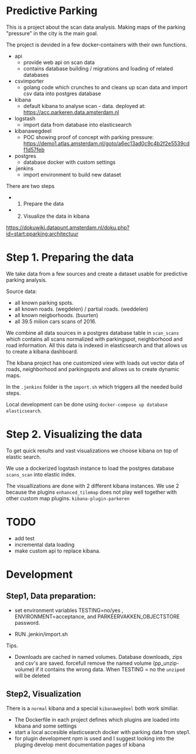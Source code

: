 # Predictive Parking

This is a project about the scan data analysis. Making maps of the parking "pressure" 
in the city is the main goal.

The project is devided in a few docker-containers with their own functions.

  - api
     - provide web api on scan data
     - contains database building / migrations and loading of related databases
  - csvimporter
    - golang code which crunches to and cleans up scan data and import csv data into postgres database
  - kibana
    - default kibana to analyse scan - data. deployed at: https://acc.parkeren.data.amsterdam.nl
  - logstash
    - import data from database into elasticsearch
  - kibanawegdeel
    - POC showing proof of concept with parking pressure: https://demo1.atlas.amsterdam.nl/goto/a6ec13ad0c9c4b2f2e5539cdf1d57feb
  - postgres
    - database docker with custom settings
  - .jenkins
    - import environment to build new dataset


There are two steps

 - 1. Prepare the data
 - 2. Visualize the data in kibana

https://dokuwiki.datapunt.amsterdam.nl/doku.php?id=start:pparking:architectuur


 Step 1. Preparing the data
==========================

We take data from a few sources and create a dataset usable for predictive parking analysis.

Source data:
 - all known parking spots.
 - all known roads. (wegdelen) / partial roads. (weddelen)
 - all known neigborhoods. (buurten)
 - all 39.5 milion cars scans of 2016.

We combine all data sources in a postgres database table
in `scan_scans` which contains all scans
normalized with parkingspot, neighborhood and road information.
All this data is indexed in elasticsearch and that allows us to create a
kibana dashboard.

The kibana project has one customized view with loads out vector data of roads, neighborhood and
parkingspots and allows us to create dynamic maps.

In the `.jenkins` folder is the `import.sh` which triggers all the needed build steps.

Local development can be done using `docker-compose up database elasticsearch`.


 Step 2. Visualizing the data
=============================


To get quick results and vast visualizations we choose kibana on top of elastic search.

We use a dockerized logstash instance to load the postgres database `scans_scan` into
elastic index.

The visuallizations are done with 2 different kibana instances. We use 2 because the plugins
`enhanced_tilemap` does not play well together with other custom map plugins. `kibana-plugin-parkeren`



 TODO
=====

 - add test
 - incremental data loading
 - make custom api to replace kibana.


Development
===========


 Step1, Data preparation:
----------------------------


  - set environment variables TESTING=no/yes , ENVIRONMENT=acceptance, and
    PARKEERVAKKEN_OBJECTSTORE password.

  - RUN .jenkin/import.sh


Tips.

  - Downloads are cached in named volumes. Database downloads, zips and csv's are saved.
    forcefull remove the named volume (pp_unzip-volume) if it contains the wrong data.
    When TESTING = no the `unziped` will be deleted



Step2, Visualization
----------------------------

   There is a `normal` kibana and a special `kibanawegdeel`
   both work similiar.

   - The Dockerfile in each project defines which plugins are loaded into
     kibana and some settings
   - start a local accesible elasticsearch docker with parking data from step1.
   - for plugin development npm is used and I suggest looking into the pluging develop
     ment documentation pages of kibana
